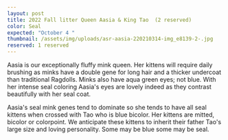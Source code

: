 ```yaml
---
layout: post
title: 2022 Fall litter Queen Aasia & King Tao  (2 reserved)
color: Seal
expected: "October 4 "
thumbnail: /assets/img/uploads/asr-aasia-220210314-img_e8139-2-.jpg
reserved: 1 reserved
---
```

A﻿asia is our exceptionally fluffy mink queen. Her kittens will require daily brushing as minks have a double gene for long hair and a thicker undercoat than traditional Ragdolls. Minks also have aqua green eyes; not blue. With her intense seal coloring Aasia's eyes are lovely indeed as they contrast beautifully with her seal coat. 

A﻿asia's seal mink genes tend to dominate so she tends to have all seal kittens when crossed with Tao who is blue bicolor. Her kittens are mitted, bicolor or colorpoint. We anticipate these kittens to inherit their father Tao's large size and loving personality. Some may be blue some may be seal.